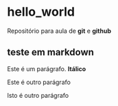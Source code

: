 # hello_world
Repositório para aula de **git** e **github**

## teste em markdown 

Este é um parágrafo. __Itálico__

Este é outro parágrafo 

Isto é outro parágrafo 